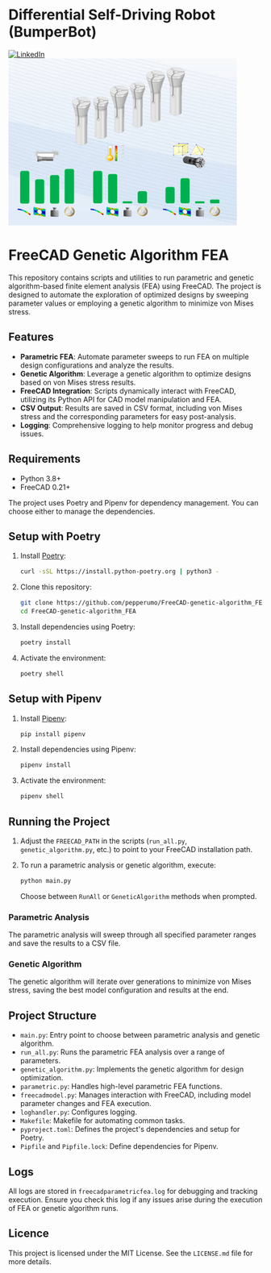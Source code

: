 # Differential Self-Driving Robot (BumperBot)
[![LinkedIn][linkedin-shield]][linkedin-url]
![Robot Image](Clamp_sizes.png)
# FreeCAD Genetic Algorithm FEA

This repository contains scripts and utilities to run parametric and genetic algorithm-based finite element analysis (FEA) using FreeCAD. The project is designed to automate the exploration of optimized designs by sweeping parameter values or employing a genetic algorithm to minimize von Mises stress.

## Features

- **Parametric FEA**: Automate parameter sweeps to run FEA on multiple design configurations and analyze the results.
- **Genetic Algorithm**: Leverage a genetic algorithm to optimize designs based on von Mises stress results.
- **FreeCAD Integration**: Scripts dynamically interact with FreeCAD, utilizing its Python API for CAD model manipulation and FEA.
- **CSV Output**: Results are saved in CSV format, including von Mises stress and the corresponding parameters for easy post-analysis.
- **Logging**: Comprehensive logging to help monitor progress and debug issues.

## Requirements

- Python 3.8+
- FreeCAD 0.21+
  
The project uses Poetry and Pipenv for dependency management. You can choose either to manage the dependencies.

## Setup with Poetry

1. Install [Poetry](https://python-poetry.org/docs/):
   ```bash
   curl -sSL https://install.python-poetry.org | python3 -
   ```

2. Clone this repository:
   ```bash
   git clone https://github.com/pepperumo/FreeCAD-genetic-algorithm_FEA.git
   cd FreeCAD-genetic-algorithm_FEA
   ```

3. Install dependencies using Poetry:
   ```bash
   poetry install
   ```

4. Activate the environment:
   ```bash
   poetry shell
   ```

## Setup with Pipenv

1. Install [Pipenv](https://pipenv.pypa.io/en/latest/):
   ```bash
   pip install pipenv
   ```

2. Install dependencies using Pipenv:
   ```bash
   pipenv install
   ```

3. Activate the environment:
   ```bash
   pipenv shell
   ```

## Running the Project

1. Adjust the `FREECAD_PATH` in the scripts (`run_all.py`, `genetic_algorithm.py`, etc.) to point to your FreeCAD installation path.
   
2. To run a parametric analysis or genetic algorithm, execute:
   ```bash
   python main.py
   ```
   Choose between `RunAll` or `GeneticAlgorithm` methods when prompted.

### Parametric Analysis

The parametric analysis will sweep through all specified parameter ranges and save the results to a CSV file.

### Genetic Algorithm

The genetic algorithm will iterate over generations to minimize von Mises stress, saving the best model configuration and results at the end.

## Project Structure

- `main.py`: Entry point to choose between parametric analysis and genetic algorithm.
- `run_all.py`: Runs the parametric FEA analysis over a range of parameters.
- `genetic_algorithm.py`: Implements the genetic algorithm for design optimization.
- `parametric.py`: Handles high-level parametric FEA functions.
- `freecadmodel.py`: Manages interaction with FreeCAD, including model parameter changes and FEA execution.
- `loghandler.py`: Configures logging.
- `Makefile`: Makefile for automating common tasks.
- `pyproject.toml`: Defines the project's dependencies and setup for Poetry.
- `Pipfile` and `Pipfile.lock`: Define dependencies for Pipenv.


## Logs

All logs are stored in `freecadparametricfea.log` for debugging and tracking execution. Ensure you check this log if any issues arise during the execution of FEA or genetic algorithm runs.



## Licence
This project is licensed under the MIT License. See the `LICENSE.md` file for more details.

<!-- MARKDOWN LINKS & IMAGES -->
[linkedin-shield]: https://img.shields.io/badge/-LinkedIn-black.svg?style=flat-square&logo=linkedin&colorB=555
[linkedin-url]: https://www.linkedin.com/in/giuseppe-rumore-b2599961
